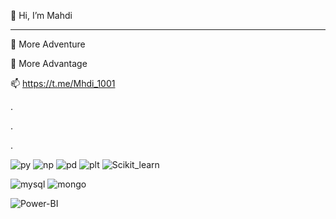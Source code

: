 🌱 Hi, I’m Mahdi
__________________________
👀 More Adventure

👀 More Advantage



📫 https://t.me/Mhdi_1001

.

.

.


![py](https://user-images.githubusercontent.com/132735866/236752062-d7caa691-9bf9-4ce0-94f5-f071fbfd0853.jpg)
![np](https://user-images.githubusercontent.com/132735866/236752086-89cec6bd-b4b9-4650-b72b-04652b163381.png)
![pd](https://user-images.githubusercontent.com/132735866/236752104-8c8995a0-47b9-42d4-ad29-940c76d30185.png)
![plt](https://user-images.githubusercontent.com/132735866/236752126-e96204dd-e46e-4ae3-80a0-a88bd10bcfd5.jpg)
![Scikit_learn](https://github.com/MahdiSobhani/MahdiSobhani/assets/132735866/f4913859-f095-4f0f-b558-32f1d432b35e)


![mysql](https://user-images.githubusercontent.com/132735866/236752027-9cc3e150-4b4d-4401-86ed-660f2eda93e5.jpg)
![mongo](https://user-images.githubusercontent.com/132735866/236752139-c878062a-b7f2-4005-a8ff-25570db76fe4.png)


![Power-BI](https://github.com/MahdiSobhani/MahdiSobhani/assets/132735866/df551998-c55c-4543-a743-56388f1321a5)



<!---
MahdiSobhani/MahdiSobhani is a ✨ special ✨ repository because its `README.md` (this file) appears on your GitHub profile.
You can click the Preview link to take a look at your changes.
--->
